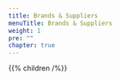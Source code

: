 ```yaml
---
title: Brands & Suppliers
menuTitle: Brands & Suppliers
weight: 1
pre: ""
chapter: true
---
```


{{% children /%}}
